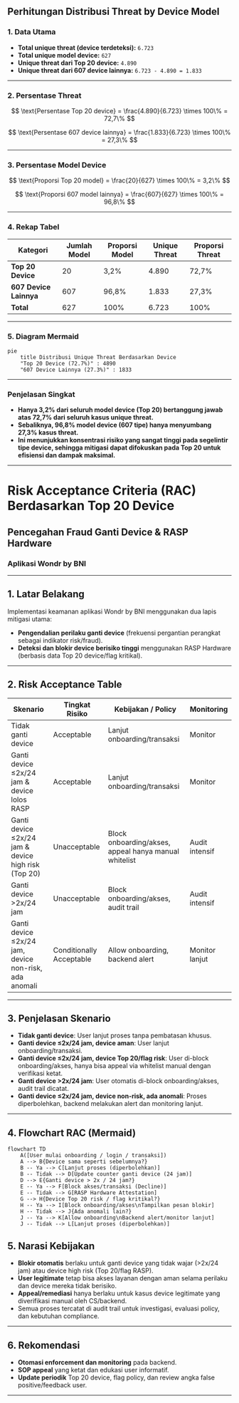 ## **Perhitungan Distribusi Threat by Device Model**

### **1. Data Utama**

* **Total unique threat (device terdeteksi):** `6.723`
* **Total unique model device:** `627`
* **Unique threat dari Top 20 device:** `4.890`
* **Unique threat dari 607 device lainnya:** `6.723 - 4.890 = 1.833`

---

### **2. Persentase Threat**

$$
\text{Persentase Top 20 device} = \frac{4.890}{6.723} \times 100\% = 72,7\%
$$

$$
\text{Persentase 607 device lainnya} = \frac{1.833}{6.723} \times 100\% = 27,3\%
$$

---

### **3. Persentase Model Device**

$$
\text{Proporsi Top 20 model} = \frac{20}{627} \times 100\% = 3,2\%
$$

$$
\text{Proporsi 607 model lainnya} = \frac{607}{627} \times 100\% = 96,8\%
$$

---

### **4. Rekap Tabel**

| Kategori               | Jumlah Model | Proporsi Model | Unique Threat | Proporsi Threat |
| ---------------------- | ------------ | -------------- | ------------- | --------------- |
| **Top 20 Device**      | 20           | 3,2%           | 4.890         | 72,7%           |
| **607 Device Lainnya** | 607          | 96,8%          | 1.833         | 27,3%           |
| **Total**              | 627          | 100%           | 6.723         | 100%            |

---

### **5. Diagram Mermaid**

```mermaid
pie
    title Distribusi Unique Threat Berdasarkan Device
    "Top 20 Device (72.7%)" : 4890
    "607 Device Lainnya (27.3%)" : 1833
```

---

### **Penjelasan Singkat**

* **Hanya 3,2% dari seluruh model device (Top 20) bertanggung jawab atas 72,7% dari seluruh kasus unique threat.**
* **Sebaliknya, 96,8% model device (607 tipe) hanya menyumbang 27,3% kasus threat.**
* **Ini menunjukkan konsentrasi risiko yang sangat tinggi pada segelintir tipe device, sehingga mitigasi dapat difokuskan pada Top 20 untuk efisiensi dan dampak maksimal.**

---

# Risk Acceptance Criteria (RAC) Berdasarkan Top 20 Device

## Pencegahan Fraud Ganti Device & RASP Hardware

### Aplikasi Wondr by BNI

---

## 1. Latar Belakang

Implementasi keamanan aplikasi Wondr by BNI menggunakan dua lapis mitigasi utama:

* **Pengendalian perilaku ganti device** (frekuensi pergantian perangkat sebagai indikator risk/fraud).
* **Deteksi dan blokir device berisiko tinggi** menggunakan RASP Hardware (berbasis data Top 20 device/flag kritikal).

---

## 2. Risk Acceptance Table

| Skenario                                              | Tingkat Risiko           | Kebijakan / Policy                                    | Monitoring     |
| ----------------------------------------------------- | ------------------------ | ----------------------------------------------------- | -------------- |
| Tidak ganti device                                    | Acceptable               | Lanjut onboarding/transaksi                           | Monitor        |
| Ganti device ≤2x/24 jam & device lolos RASP           | Acceptable               | Lanjut onboarding/transaksi                           | Monitor        |
| Ganti device ≤2x/24 jam & device high risk (Top 20)   | Unacceptable             | Block onboarding/akses, appeal hanya manual whitelist | Audit intensif |
| Ganti device >2x/24 jam                               | Unacceptable             | Block onboarding/akses, audit trail                   | Audit intensif |
| Ganti device ≤2x/24 jam, device non-risk, ada anomali | Conditionally Acceptable | Allow onboarding, backend alert                       | Monitor lanjut |

---

## 3. Penjelasan Skenario

* **Tidak ganti device**:
  User lanjut proses tanpa pembatasan khusus.
* **Ganti device ≤2x/24 jam, device aman**:
  User lanjut onboarding/transaksi.
* **Ganti device ≤2x/24 jam, device Top 20/flag risk**:
  User di-block onboarding/akses, hanya bisa appeal via whitelist manual dengan verifikasi ketat.
* **Ganti device >2x/24 jam**:
  User otomatis di-block onboarding/akses, audit trail dicatat.
* **Ganti device ≤2x/24 jam, device non-risk, ada anomali**:
  Proses diperbolehkan, backend melakukan alert dan monitoring lanjut.

---

## 4. Flowchart RAC (Mermaid)

```mermaid
flowchart TD
    A([User mulai onboarding / login / transaksi])
    A --> B{Device sama seperti sebelumnya?}
    B -- Ya --> C[Lanjut proses (diperbolehkan)]
    B -- Tidak --> D[Update counter ganti device (24 jam)]
    D --> E{Ganti device > 2x / 24 jam?}
    E -- Ya --> F[Block akses/transaksi (Decline)]
    E -- Tidak --> G[RASP Hardware Attestation]
    G --> H{Device Top 20 risk / flag kritikal?}
    H -- Ya --> I[Block onboarding/akses\nTampilkan pesan blokir]
    H -- Tidak --> J{Ada anomali lain?}
    J -- Ya --> K[Allow onboarding\nBackend alert/monitor lanjut]
    J -- Tidak --> L[Lanjut proses (diperbolehkan)]

```

## 5. Narasi Kebijakan

* **Blokir otomatis** berlaku untuk ganti device yang tidak wajar (>2x/24 jam) atau device high risk (Top 20/flag RASP).
* **User legitimate** tetap bisa akses layanan dengan aman selama perilaku dan device mereka tidak berisiko.
* **Appeal/remediasi** hanya berlaku untuk kasus device legitimate yang diverifikasi manual oleh CS/backend.
* Semua proses tercatat di audit trail untuk investigasi, evaluasi policy, dan kebutuhan compliance.

---

## 6. Rekomendasi

* **Otomasi enforcement dan monitoring** pada backend.
* **SOP appeal** yang ketat dan edukasi user informatif.
* **Update periodik** Top 20 device, flag policy, dan review angka false positive/feedback user.

---
